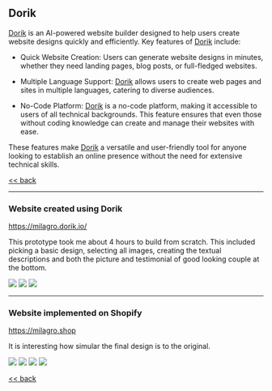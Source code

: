 ## Dorik

[Dorik] is an AI-powered website builder designed to help users create website designs quickly and efficiently. Key features of [Dorik] include:

- Quick Website Creation: Users can generate website designs in minutes, whether they need landing pages, blog posts, or full-fledged websites.

- Multiple Language Support: [Dorik] allows users to create web pages and sites in multiple languages, catering to diverse audiences.

- No-Code Platform: [Dorik] is a no-code platform, making it accessible to users of all technical backgrounds. This feature ensures that even those without coding knowledge can create and manage their websites with ease.

These features make [Dorik] a versatile and user-friendly tool for anyone looking to establish an online presence without the need for extensive technical skills.

[<< back](/)

[dorik]: https://dorik.com/

---

### Website created using Dorik

https://milagro.dorik.io/

This prototype took me about 4 hours to build from scratch. This included picking a basic design, selecting all images, creating the textual descriptions and both the picture and testimonial of good looking couple
at the bottom.

![](./m1.png)
![](./m2.png)
![](./m3.png)

---

### Website implemented on Shopify

https://milagro.shop

It is interesting how simular the final design is to the original.

![](./s1.png)
![](./s2.png)
![](./s3.png)
![](./s4.png)

[<< back](/)
